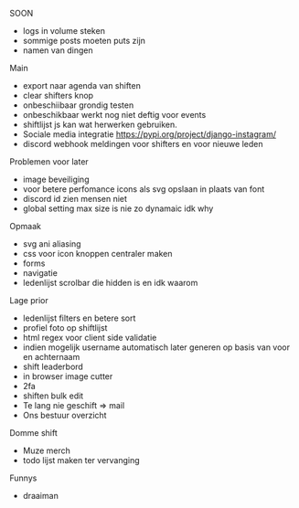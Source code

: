 SOON

- logs in volume steken
- sommige posts moeten puts zijn
- namen van dingen

Main

- export naar agenda van shiften
- clear shifters knop
- onbeschiibaar grondig testen
- onbeschikbaar werkt nog niet deftig voor events
- shiftlijst js kan wat herwerken gebruiken.
- Sociale media integratie https://pypi.org/project/django-instagram/
- discord webhook meldingen voor shifters en voor nieuwe leden

Problemen voor later

- image beveiliging
- voor betere perfomance icons als svg opslaan in plaats van font
- discord id zien mensen niet
- global setting max size is nie zo dynamaic idk why

Opmaak

- svg ani aliasing
- css voor icon knoppen centraler maken
- forms
- navigatie
- ledenlijst scrolbar die hidden is en idk waarom

Lage prior

- ledenlijst filters en betere sort
- profiel foto op shiftlijst
- html regex voor client side validatie
- indien mogelijk username automatisch later generen op basis van voor en achternaam
- shift leaderbord
- in browser image cutter
- 2fa
- shiften bulk edit
- Te lang nie geschift => mail
- Ons bestuur overzicht

Domme shift

- Muze merch
- todo lijst maken ter vervanging

Funnys

- draaiman
